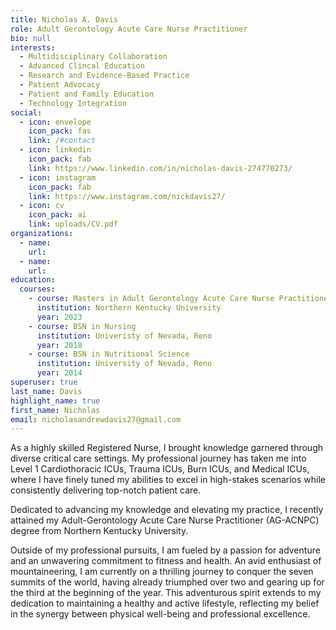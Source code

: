 ```yaml
---
title: Nicholas A. Davis
role: Adult Gerontology Acute Care Nurse Practitioner
bio: null
interests:
  - Multidisciplinary Collaboration
  - Advanced Clincal Education
  - Research and Evidence-Based Practice
  - Patient Advocacy
  - Patient and Family Education
  - Technology Integration
social:
  - icon: envelope
    icon_pack: fas
    link: /#contact
  - icon: linkedin
    icon_pack: fab
    link: https://www.linkedin.com/in/nicholas-davis-274770273/
  - icon: instagram
    icon_pack: fab
    link: https://www.instagram.com/nickdavis27/
  - icon: cv
    icon_pack: ai
    link: uploads/CV.pdf
organizations: 
  - name: 
    url: 
  - name: 
    url: 
education:
  courses:
    - course: Masters in Adult Gerontology Acute Care Nurse Practitioner (AG-ACNP)
      institution: Northern Kentucky University
      year: 2023
    - course: BSN in Nursing
      institution: Univeristy of Nevada, Reno
      year: 2018
    - course: BSN in Nutritional Science
      institution: University of Nevada, Reno
      year: 2014
superuser: true
last_name: Davis
highlight_name: true
first_name: Nicholas
email: nicholasandrewdavis27@gmail.com
---
```

As a highly skilled Registered Nurse, I brought knowledge garnered through diverse critical care settings. My professional journey has taken me into Level 1 Cardiothoracic ICUs, Trauma ICUs, Burn ICUs, and Medical ICUs, where I have finely tuned my abilities to excel in high-stakes scenarios while consistently delivering top-notch patient care.

Dedicated to advancing my knowledge and elevating my practice, I recently attained my Adult-Gerontology Acute Care Nurse Practitioner (AG-ACNPC) degree from Northern Kentucky University.

Outside of my professional pursuits, I am fueled by a passion for adventure and an unwavering commitment to fitness and health. An avid enthusiast of mountaineering, I am currently on a thrilling journey to conquer the seven summits of the world, having already triumphed over two and gearing up for the third at the beginning of the year. This adventurous spirit extends to my dedication to maintaining a healthy and active lifestyle, reflecting my belief in the synergy between physical well-being and professional excellence.
